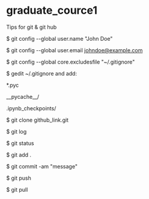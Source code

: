 # graduate_cource1

Tips for git & git hub

$ git config --global user.name "John Doe"   

$ git config --global user.email johndoe@example.com

$ git config --global core.excludesfile "~/.gitignore"

$ gedit ~/.gitignore and add:

*.pyc

\_\_pycache\_\_/

.ipynb_checkpoints/


$ git clone github_link.git

$ git log

$ git status

$ git add .

$ git commit -am "message"

$ git push

$ git pull
